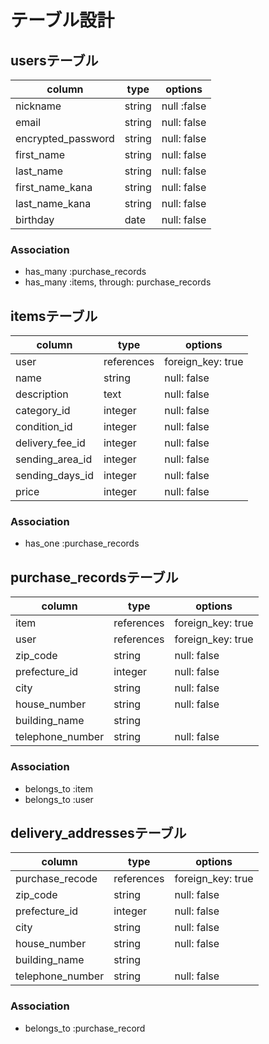 # テーブル設計

## usersテーブル
|column         |type   |options    |
| ---------------- | ----- | --------- |
|nickname          |string |null :false|
|email             |string |null: false|
|encrypted_password|string |null: false|
|first_name        |string |null: false|
|last_name         |string |null: false|
|first_name_kana   |string |null: false|
|last_name_kana    |string |null: false|
|birthday          |date   |null: false|

### Association
- has_many :purchase_records
- has_many :items, through: purchase_records


## itemsテーブル
|column          |type      |options          |
| -------------- | -------- | --------------- |
|user            |references|foreign_key: true|
|name            |string    |null: false      |
|description     |text      |null: false      |
|category_id     |integer   |null: false      |
|condition_id    |integer   |null: false      |
|delivery_fee_id |integer   |null: false      |
|sending_area_id |integer   |null: false      |
|sending_days_id |integer   |null: false      |
|price           |integer   |null: false      |

### Association
- has_one :purchase_records


## purchase_recordsテーブル
|column          |type      |options          |
| -------------- | -------- | --------------- |
|item            |references|foreign_key: true|
|user            |references|foreign_key: true|
|zip_code        |string    |null: false      |
|prefecture_id   |integer   |null: false      |
|city            |string    |null: false      |
|house_number    |string    |null: false      |
|building_name   |string    |                 |
|telephone_number|string    |null: false      |

### Association
- belongs_to :item
- belongs_to :user


## delivery_addressesテーブル
|column            |type      |options          |
| ---------------- | -------- | --------------- |
|purchase_recode   |references|foreign_key: true|
|zip_code          |string    |null: false      |
|prefecture_id     |integer   |null: false      |
|city              |string    |null: false      |
|house_number      |string    |null: false      |
|building_name     |string    |                 |
|telephone_number  |string    |null: false      |

### Association
- belongs_to :purchase_record